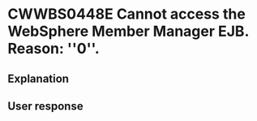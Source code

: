 # CWWBS0448E Cannot access the WebSphere Member Manager EJB. Reason: ''0''.

## Explanation

## User response